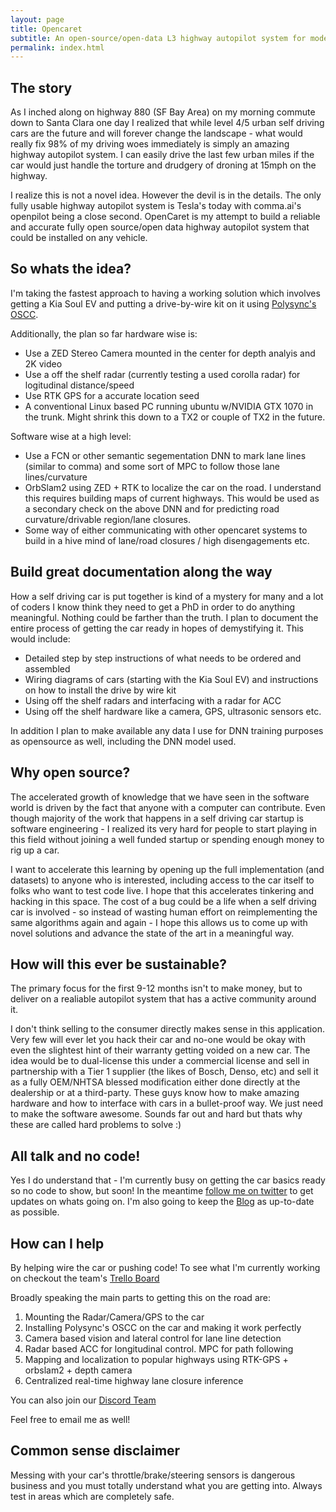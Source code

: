 ```yaml
---
layout: page
title: Opencaret
subtitle: An open-source/open-data L3 highway autopilot system for modern cars. Initially being perfected on the Kia Soul EV
permalink: index.html
---
```


## The story
As I inched along on highway 880 (SF Bay Area) on my morning commute down to Santa Clara one day I realized that while level 4/5 urban self driving cars are the future and will forever change the landscape - what would really fix 98% of my driving woes immediately is simply an amazing highway autopilot system. I can easily drive the last few urban miles if the car would just handle the torture and drudgery of droning at 15mph on the highway.

I realize this is not a novel idea. However the devil is in the details. The only fully usable highway autopilot system is Tesla's today with comma.ai's openpilot being a close second. OpenCaret is my attempt to build a reliable and accurate fully open source/open data highway autopilot system that could be installed on any vehicle. 

## So whats the idea?
I'm taking the fastest approach to having a working solution which involves getting a Kia Soul EV and putting a drive-by-wire kit on it using [Polysync's OSCC](https://github.com/PolySync/oscc).

Additionally, the plan so far hardware wise is:
- Use a ZED Stereo Camera mounted in the center for depth analyis and 2K video
- Use a off the shelf radar (currently testing a used corolla radar) for logitudinal distance/speed
- Use RTK GPS for a accurate location seed
- A conventional Linux based PC running ubuntu w/NVIDIA GTX 1070 in the trunk. Might shrink this down to a TX2 or couple of TX2 in the future.

Software wise at a high level:
- Use a FCN or other semantic segementation DNN to mark lane lines (similar to comma) and some sort of MPC to follow those lane lines/curvature
- OrbSlam2 using ZED + RTK to localize the car on the road. I understand this requires building maps of current highways. This would be used as a secondary check on the above DNN and for predicting road curvature/drivable region/lane closures.
- Some way of either communicating with other opencaret systems to build in a hive mind of lane/road closures / high disengagements etc.

## Build great documentation along the way
How a self driving car is put together is kind of a mystery for many and a lot of coders I know think they need to get a PhD in order to do anything meaningful. Nothing could be farther than the truth. I plan to document the entire process of getting the car ready in hopes of demystifying it. This would include:

- Detailed step by step instructions of what needs to be ordered and assembled
- Wiring diagrams of cars (starting with the Kia Soul EV) and instructions on how to install the drive by wire kit
- Using off the shelf radars and interfacing with a radar for ACC
- Using off the shelf hardware like a camera, GPS, ultrasonic sensors etc.


In addition I plan to make available any data I use for DNN training purposes as opensource as well, including the DNN model used.

## Why open source?
The accelerated growth of knowledge that we have seen in the software world is driven by the fact that anyone with a computer can contribute. Even though majority of the work that happens in a self driving car startup is software engineering - I realized its very hard for people to start playing in this field without joining a well funded startup or spending enough money to rig up a car.

I want to accelerate this learning by opening up the full implementation (and datasets) to anyone who is interested, including access to the car itself to folks who want to test code live. I hope that this accelerates tinkering and hacking in this space. The cost of a bug could be a life when a self driving car is involved - so instead of wasting human effort on reimplementing the same algorithms again and again - I hope this allows us to come up with novel solutions and advance the state of the art in a meaningful way.

## How will this ever be sustainable?
The primary focus for the first 9-12 months isn't to make money, but to deliver on a realiable autopilot system that has a active community around it.

I don't think selling to the consumer directly makes sense in this application. Very few will ever let you hack their car and no-one would be okay with even the slightest hint of their warranty getting voided on a new car. The idea would be to dual-license this under a commercial license and sell in partnership with a Tier 1 supplier (the likes of Bosch, Denso, etc) and sell it as a fully OEM/NHTSA blessed modification either done directly at the dealership or at a third-party. These guys know how to make amazing hardware and how to interface with cars in a bullet-proof way. We just need to make the software awesome. Sounds far out and hard but thats why these are called hard problems to solve :)

## All talk and no code!
Yes I do understand that - I'm currently busy on getting the car basics ready so no code to show, but soon! In the meantime [follow me on twitter](https://twitter.com/faraz_r_khan) to get updates on whats going on. I'm also going to keep the [Blog](/opencaret/blog) as up-to-date as possible.


## How can I help
By helping wire the car or pushing code! To see what I'm currently working on checkout the team's [Trello Board](https://trello.com/opencaret)

Broadly speaking the main parts to getting this on the road are:

1. Mounting the Radar/Camera/GPS to the car
2. Installing Polysync's OSCC on the car and making it work perfectly
3. Camera based vision and lateral control for lane line detection
4. Radar based ACC for longitudinal control. MPC for path following
5. Mapping and localization to popular highways using RTK-GPS + orbslam2 + depth camera 
6. Centralized real-time highway lane closure inference

You can also join our [Discord Team](https://discord.gg/yYwb7xK)

Feel free to email me as well!

## Common sense disclaimer
Messing with your car's throttle/brake/steering sensors is dangerous business and you must totally understand what you are getting into. Always test in areas which are completely safe.

